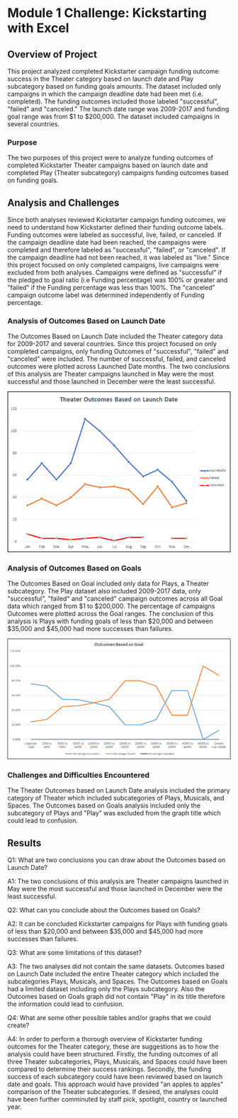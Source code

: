 # Module 1 Challenge: Kickstarting with Excel

## Overview of Project
This project analyzed completed Kickstarter campaign funding outcome success in the Theater category based on launch date and Play subcategory based on funding goals amounts.
The dataset included only campaigns in which the campaign deadline date had been met (i.e. completed). The funding outcomes included those labeled "successful", "failed" and "canceled."
The launch date range was 2009-2017 and funding goal range was from $1 to $200,000. The dataset included campaigns in several countries. 

### Purpose
The two purposes of this project were to analyze funding outcomes of completed Kickstarter Theater campaigns based on launch date and completed Play (Theater subcategory) campaigns funding outcomes based on funding goals.

## Analysis and Challenges
Since both analyses reviewed Kickstarter campaign funding outcomes, we need to understand how Kickstarter defined their funding outcome labels. Funding outcomes were labeled as successful, live, failed, or canceled. 
If the campaign deadline date had been reached, the campaigns were completed and therefore labeled as "successful", "failed", or "canceled". If the campaign deadline had not been reached, it was labeled as "live."
Since this project focused on only completed campaigns, live campaigns were excluded from both analyses.
Campaigns were defined as "successful" if the pledged to goal ratio (i.e Funding percentage) was 100% or greater and "failed" if the Funding percentage was less than 100%. 
The "canceled" campaign outcome label was determined independently of Funding percentage.

### Analysis of Outcomes Based on Launch Date
The Outcomes Based on Launch Date included the Theater category data for 2009-2017 and several countries. Since this project focused on only completed campaigns, only funding Outcomes of "successful", "failed" and "canceled" were included.
The number of successful, failed, and canceled outcomes were plotted across Launched Date months. 
The two conclusions of this analysis are Theater campaigns launched in May were the most successful and those launched in December were the least successful.

![Theater Outcomes vs Launch Date Chart](/resources/Theater_Outcomes_vs_Launch.png)

### Analysis of Outcomes Based on Goals
The Outcomes Based on Goal included only data for Plays, a Theater subcategory. The Play dataset also included 2009-2017 data, only "successful", "failed" and "canceled" campaign outcomes across all Goal data which ranged from $1 to $200,000. 
The percentage of campaigns Outcomes were plotted across the Goal ranges. The conclusion of this analysis is Plays with funding goals of less than $20,000 and between $35,000 and $45,000 had more successes than failures.

![Outcomes vs Goal Chart](/resources/Outcomes_vs_Goals.png)

### Challenges and Difficulties Encountered
The Theater Outcomes based on Launch Date analysis included the primary category of Theater which included subcategories of Plays, Musicals, and Spaces. 
The Outcomes based on Goals analysis included only the subcategory of Plays and "Play" was excluded from the graph title which could lead to confusion.

## Results
Q1: What are two conclusions you can draw about the Outcomes based on Launch Date?

A1: The two conclusions of this analysis are Theater campaigns launched in May were the most successful and those launched in December were the least successful.

Q2: What can you conclude about the Outcomes based on Goals?

A2: It can be concluded Kickstarter campaigns for Plays with funding goals of less than $20,000 and between $35,000 and $45,000 had more successes than failures.

Q3: What are some limitations of this dataset?

A3: The two analyses did not contain the same datasets. Outcomes based on Launch Date included the entire Theater category which included the subcategories Plays, Musicals, and Spaces.
The Outcomes based on Goals had a limited dataset including only the Plays subcategory. 
Also the Outcomes based on Goals graph did not contain "Play" in its title therefore the information could lead to confusion.

Q4: What are some other possible tables and/or graphs that we could create?

A4: In order to perform a thorough overview of Kickstarter funding outcomes for the Theater category, these are suggestions as to how the analysis could have been structured. 
Firstly, the funding outcomes of all three Theater subcategories, Plays, Musicals, and Spaces could have been compared to determine their success rankings.
Secondly, the funding success of each subcategory could have been reviewed based on launch date and goals.
This approach would have provided "an apples to apples" comparison of the Theater subcategories.
If desired, the analyses could have been further comminuted by staff pick, spotlight, country or launched year.

